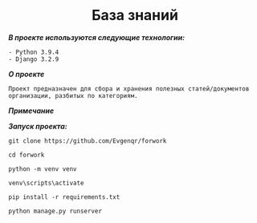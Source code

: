 <br>
<h1 align="center"> База знаний </h1>
<p align="center"> </p>

***В проекте используются следующие технологии:***

    - Python 3.9.4
    - Django 3.2.9

***О проекте***<br>

    Проект предназначен для сбора и хранения полезных статей/документов организации, разбитых по категориям.

***Примечание***

***Запуск проекта:***

    git clone https://github.com/Evgenqr/forwork

    cd forwork

    python -m venv venv

    venv\scripts\activate

    pip install -r requirements.txt

    python manage.py runserver
